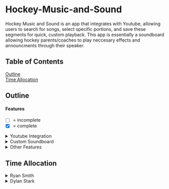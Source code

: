 # Hockey-Music-and-Sound
Hockey Music and Sound is an app that integrates with Youtube, allowing users to search for songs, select specific portions, and save these segments for quick, custom playback. This app is essentially a soundboard allowing hockey parents/coaches to play neccesary effects and announcments through their speaker.
## Table of Contents
[Outline](#Outline)\
[Time Allocation](#Time-Allocation)
## Outline
#### Features
- [ ] = incomplete
- [X] = complete
<details>
<summary>Youtube Integration</summary>

- [ ] **Song Search:** Users can search for songs available on Youtube Music.
- [ ] **Song Selection:** Choose songs to access the full or specific sections for playback.
- [ ] **Playback Permissions:** Ensure compliance with Amazon Music's policies on playback.
</details>
<details>
<summary>Custom Soundboard</summary>

- [X] **Segment Selection:** Users can choose specific parts of a song to save as playable clips.
- [ ] **Clip Storage and Retrieval:** Save selected segments for quick access and playback.
- [ ] **Playback Controls:** Play, pause, and volume control for each saved segment.
- [ ] **Organized Library:** Easy-to-access library of saved clips.
</details>
<details>
<summary>Other Features</summary>

- [ ] **Playback Customization:** Options to edit start and end times of song segments as well as fad in fade out transitions between played sounds.
- [ ] **Save and Share:** Users can save their customized soundboards for easy access and share saved soundboards with others
</details>

## Time Allocation
<details>
<summary>Ryan Smith</summary>
  
|What Was Done|Time Spent|Description|
|---|---|---|
|Documentation|4 hours|Writing documentation for git readme and development outline for project(seperate from outline in git readme, basically project planning)|
|Setup|6 hours| Learning BeeWare and setting it up as well as setting up, configuring, and deploying an android emulator (due to ios emulation policies being stricter)|
|Import Youtube Music| 3 hours| I used some api to allow users to download sounds from youtube and save them|
|Album Saving part 1| 1 Hour| I ave made it so albums will be able to be saved localy on any platform|
</details><details>
<summary>Dylan Stark</summary>

|What Was Done|Time Spent|Description|
|---|---|---|
|Research and setup|3 hours|Setting up beeware to work on my computer, did research on BeeWare and other coding languages for ios|
|Learning beeware and toga, creating an app outline|4 hours|read through beeware and toga documentation, watched tutorial videos, made a test prodject, made a app outline|
|programming the app|4 hours|made a way for the user to add albums and created a class for albums as well as finding a way to change screens|
|UI|1.5 hours|working on a UI and color pallet includeing the soundboard tab, adding to the albums page and adding a way to delete albums|
|fixes and more ui|3 hours|revised the style of the app and made some tweaks to code as well as mergeing code with ryan and working out bugs that followed|
|Adjusting album saveing|2 hours|made it so music would be saved into album folders|
|music player and ui|4 hours|made new ui for music buttons tied the buttons with the audio files and gave the buttons the ability to play music when clicked|
|music manipulation buttons|3 hours|put play pause back and forward button on the persistant box allong with the songs name that was playing|
</details>
